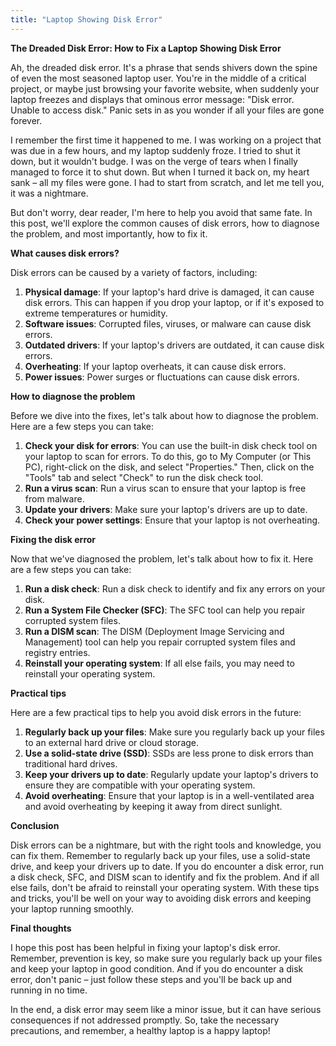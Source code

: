```yaml
---
title: "Laptop Showing Disk Error"
---
```


**The Dreaded Disk Error: How to Fix a Laptop Showing Disk Error**

 Ah, the dreaded disk error. It's a phrase that sends shivers down the spine of even the most seasoned laptop user. You're in the middle of a critical project, or maybe just browsing your favorite website, when suddenly your laptop freezes and displays that ominous error message: "Disk error. Unable to access disk." Panic sets in as you wonder if all your files are gone forever.

I remember the first time it happened to me. I was working on a project that was due in a few hours, and my laptop suddenly froze. I tried to shut it down, but it wouldn't budge. I was on the verge of tears when I finally managed to force it to shut down. But when I turned it back on, my heart sank – all my files were gone. I had to start from scratch, and let me tell you, it was a nightmare.

But don't worry, dear reader, I'm here to help you avoid that same fate. In this post, we'll explore the common causes of disk errors, how to diagnose the problem, and most importantly, how to fix it.

**What causes disk errors?**

Disk errors can be caused by a variety of factors, including:

1. **Physical damage**: If your laptop's hard drive is damaged, it can cause disk errors. This can happen if you drop your laptop, or if it's exposed to extreme temperatures or humidity.
2. **Software issues**: Corrupted files, viruses, or malware can cause disk errors.
3. **Outdated drivers**: If your laptop's drivers are outdated, it can cause disk errors.
4. **Overheating**: If your laptop overheats, it can cause disk errors.
5. **Power issues**: Power surges or fluctuations can cause disk errors.

**How to diagnose the problem**

Before we dive into the fixes, let's talk about how to diagnose the problem. Here are a few steps you can take:

1. **Check your disk for errors**: You can use the built-in disk check tool on your laptop to scan for errors. To do this, go to My Computer (or This PC), right-click on the disk, and select "Properties." Then, click on the "Tools" tab and select "Check" to run the disk check tool.
2. **Run a virus scan**: Run a virus scan to ensure that your laptop is free from malware.
3. **Update your drivers**: Make sure your laptop's drivers are up to date.
4. **Check your power settings**: Ensure that your laptop is not overheating.

**Fixing the disk error**

Now that we've diagnosed the problem, let's talk about how to fix it. Here are a few steps you can take:

1. **Run a disk check**: Run a disk check to identify and fix any errors on your disk.
2. **Run a System File Checker (SFC)**: The SFC tool can help you repair corrupted system files.
3. **Run a DISM scan**: The DISM (Deployment Image Servicing and Management) tool can help you repair corrupted system files and registry entries.
4. **Reinstall your operating system**: If all else fails, you may need to reinstall your operating system.

**Practical tips**

Here are a few practical tips to help you avoid disk errors in the future:

1. **Regularly back up your files**: Make sure you regularly back up your files to an external hard drive or cloud storage.
2. **Use a solid-state drive (SSD)**: SSDs are less prone to disk errors than traditional hard drives.
3. **Keep your drivers up to date**: Regularly update your laptop's drivers to ensure they are compatible with your operating system.
4. **Avoid overheating**: Ensure that your laptop is in a well-ventilated area and avoid overheating by keeping it away from direct sunlight.

**Conclusion**

Disk errors can be a nightmare, but with the right tools and knowledge, you can fix them. Remember to regularly back up your files, use a solid-state drive, and keep your drivers up to date. If you do encounter a disk error, run a disk check, SFC, and DISM scan to identify and fix the problem. And if all else fails, don't be afraid to reinstall your operating system. With these tips and tricks, you'll be well on your way to avoiding disk errors and keeping your laptop running smoothly.

**Final thoughts**

I hope this post has been helpful in fixing your laptop's disk error. Remember, prevention is key, so make sure you regularly back up your files and keep your laptop in good condition. And if you do encounter a disk error, don't panic – just follow these steps and you'll be back up and running in no time.

In the end, a disk error may seem like a minor issue, but it can have serious consequences if not addressed promptly. So, take the necessary precautions, and remember, a healthy laptop is a happy laptop!